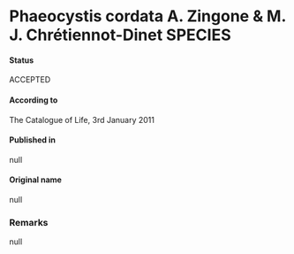 Phaeocystis cordata A. Zingone & M. J. Chrétiennot-Dinet SPECIES
=======

#### Status
ACCEPTED

#### According to
The Catalogue of Life, 3rd January 2011

#### Published in
null

#### Original name
null

### Remarks
null